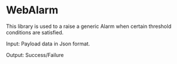 # WebAlarm
This library is used to a raise a generic Alarm when certain threshold conditions are satisfied.


Input: Payload data in Json format. 

Output: Success/Failure
